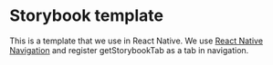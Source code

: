 # Storybook template

This is a template that we use in React Native.
We use [React Native Navigation](https://github.com/wix/react-native-navigation) and register getStorybookTab as a tab in navigation.
